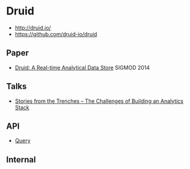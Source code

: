 # Druid

- http://druid.io/
- https://github.com/druid-io/druid

## Paper

- [Druid: A Real-time Analytical Data Store](druid_a_real_time_analytical_data_store.md) SIGMOD 2014

## Talks

- [Stories from the Trenches – The Challenges of Building an Analytics Stack](the-challenges-of-building-an-anlytics-stack.md)

## API

- [Query](query.md)

## Internal
